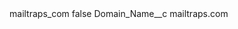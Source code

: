 <?xml version="1.0" encoding="UTF-8"?>
<CustomMetadata xmlns="http://soap.sforce.com/2006/04/metadata" xmlns:xsi="http://www.w3.org/2001/XMLSchema-instance" xmlns:xsd="http://www.w3.org/2001/XMLSchema">
    <label>mailtraps_com</label>
    <protected>false</protected>
    <values>
        <field>Domain_Name__c</field>
        <value xsi:type="xsd:string">mailtraps.com</value>
    </values>
</CustomMetadata>
